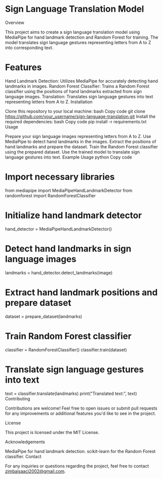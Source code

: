# Sign Language Translation Model

Overview

This project aims to create a sign language translation model using MediaPipe for hand landmark detection and Random Forest for training. The model translates sign language gestures representing letters from A to Z into corresponding text.

# Features

Hand Landmark Detection: Utilizes MediaPipe for accurately detecting hand landmarks in images.
Random Forest Classifier: Trains a Random Forest classifier using the positions of hand landmarks extracted from sign language images.
Translation: Translates sign language gestures into text representing letters from A to Z.
Installation

Clone this repository to your local machine:
bash
Copy code
git clone https://github.com/your_username/sign-language-translation.git
Install the required dependencies:
bash
Copy code
pip install -r requirements.txt
Usage

Prepare your sign language images representing letters from A to Z.
Use MediaPipe to detect hand landmarks in the images.
Extract the positions of hand landmarks and prepare the dataset.
Train the Random Forest classifier using the prepared dataset.
Use the trained model to translate sign language gestures into text.
Example Usage
python
Copy code
# Import necessary libraries
from mediapipe import MediaPipeHandLandmarkDetector
from randomforest import RandomForestClassifier

# Initialize hand landmark detector
hand_detector = MediaPipeHandLandmarkDetector()

# Detect hand landmarks in sign language images
landmarks = hand_detector.detect_landmarks(image)

# Extract hand landmark positions and prepare dataset
dataset = prepare_dataset(landmarks)

# Train Random Forest classifier
classifier = RandomForestClassifier()
classifier.train(dataset)

# Translate sign language gestures into text
text = classifier.translate(landmarks)
print("Translated text:", text)
Contributing

Contributions are welcome! Feel free to open issues or submit pull requests for any improvements or additional features you'd like to see in the project.

License

This project is licensed under the MIT License.

Acknowledgements

MediaPipe for hand landmark detection.
scikit-learn for the Random Forest classifier.
Contact

For any inquiries or questions regarding the project, feel free to contact zimbaisaacj2002@gmail.com.

